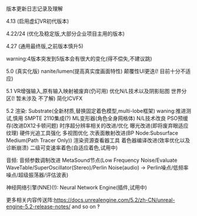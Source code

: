 版本更新日志记录及理解

4.13 (启用虚幻VR初代版本)

4.22/24 (优化及稳定版,大部分企业项目主用的版本)

4.27 (通用最终版,之前版本慎升5)

warning:4版本突发到5版本会有很大的变化(得不偿失,不建议跳)

5.0 (真实化版)
nanite/lumen(提高真实度画面特性)
颠覆性UI更迭(! 目前十分不适应)

5.1 
VR增强输入,原有输入映射被废弃(仍可用)
优化N/L技术以及阴影贴图
世界分区(! 暂未涉及 不了解)
简化ICVFX

5.2 
渲染:
Substrate(全新材质,替换固定着色模型,multi-lobe框架)
    waning:推进测试,慎用
SMPTE 2110集成(?)
ML变形器(角色全身网格体)
N/L技术改良
PSO预缓存(改进DX12卡顿问题)
时序超分辨率相关的改进/优化
曝光改进(即将废弃眼适应纹理)
硬件光追工具强化
多视图优化
次表面散射改进(BP Node:Subsurface Medium(Path Tracer Only))
渲染资源查看器工具
着色器编译改进(效率优化以及诊断崩溃)
二级可变速率着色(自适应着色,试用中)

音频:
音频参数调制改进
MetaSound节点(Low Frequency Noise/Evaluate WaveTable/SuperOscillator(Stereo)/Perlin Noise(audio) -> Perlin噪点/低频率噪点/超级振荡器/评估波表)

神经网络引擎(NNE)(!):
Neural Network Engine(插件,试用中)

更多相关内容传送阵:https://docs.unrealengine.com/5.2/zh-CN/unreal-engine-5.2-release-notes/
and so on
‽